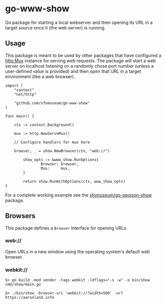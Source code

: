 # go-www-show

Go package for starting a local	webserver and then opening its URL in a target source once it (the web server) is running.

## Usage

This package is meant to be used by other packages that have configured a [http.Mux](https://pkg.go.dev/net/http#ServeMux) instance for serving web requests. The package will start a web server on localhost listening on a randomly chose port number (unless a user-defined value is provided) and then open that URL in a target environment (like a web browser).

```
import (
	"context"
	"net/http"

	"github.com/sfomuseum/go-www-show"
)

func main() {

	ctx := context.Background()
	
	mux := http.NewServeMux()
	
	// Configure handlers for mux here

	browser, _ = show.NewBrowser(ctx, "web://")
	
        show_opts := &www_show.RunOptions{
                Browser: browser,
                Mux:     mux,
        }

        return show.RunWithOptions(ctx, www_show_opts)
}
```

For a complete working example see the [sfomuseum/go-geojson-show](https://github.com/sfomuseum/go-geojson-show/blob/main/show.go) package.

## Browsers

This package defines a `Browser` interface for opening URLs.

### web://

Open URLs in a new window using the operating system's default web browser.

### webkit://

```
$> go build -mod vendor -tags webkit -ldflags="-s -w" -o bin/show cmd/show/main.go
```

```
$> ./bin/show -browser-uri 'webkit://?width=500' -url https://aaronland.info
```
